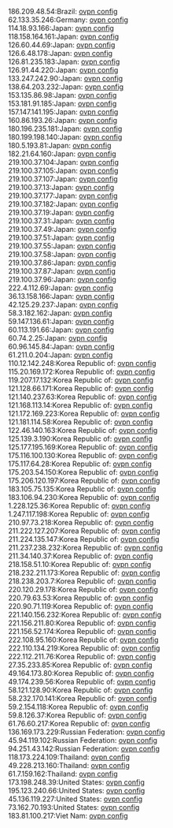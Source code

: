 186.209.48.54:Brazil: [ovpn config](vpn/186_209_48_54.ovpn)  
62.133.35.246:Germany: [ovpn config](vpn/62_133_35_246.ovpn)  
114.18.93.166:Japan: [ovpn config](vpn/114_18_93_166.ovpn)  
118.158.164.161:Japan: [ovpn config](vpn/118_158_164_161.ovpn)  
126.60.44.69:Japan: [ovpn config](vpn/126_60_44_69.ovpn)  
126.6.48.178:Japan: [ovpn config](vpn/126_6_48_178.ovpn)  
126.81.235.183:Japan: [ovpn config](vpn/126_81_235_183.ovpn)  
126.91.44.220:Japan: [ovpn config](vpn/126_91_44_220.ovpn)  
133.247.242.90:Japan: [ovpn config](vpn/133_247_242_90.ovpn)  
138.64.203.232:Japan: [ovpn config](vpn/138_64_203_232.ovpn)  
153.135.86.98:Japan: [ovpn config](vpn/153_135_86_98.ovpn)  
153.181.91.185:Japan: [ovpn config](vpn/153_181_91_185.ovpn)  
157.147.141.195:Japan: [ovpn config](vpn/157_147_141_195.ovpn)  
160.86.193.26:Japan: [ovpn config](vpn/160_86_193_26.ovpn)  
180.196.235.181:Japan: [ovpn config](vpn/180_196_235_181.ovpn)  
180.199.198.140:Japan: [ovpn config](vpn/180_199_198_140.ovpn)  
180.5.193.81:Japan: [ovpn config](vpn/180_5_193_81.ovpn)  
182.21.64.160:Japan: [ovpn config](vpn/182_21_64_160.ovpn)  
219.100.37.104:Japan: [ovpn config](vpn/219_100_37_104.ovpn)  
219.100.37.105:Japan: [ovpn config](vpn/219_100_37_105.ovpn)  
219.100.37.107:Japan: [ovpn config](vpn/219_100_37_107.ovpn)  
219.100.37.13:Japan: [ovpn config](vpn/219_100_37_13.ovpn)  
219.100.37.177:Japan: [ovpn config](vpn/219_100_37_177.ovpn)  
219.100.37.182:Japan: [ovpn config](vpn/219_100_37_182.ovpn)  
219.100.37.19:Japan: [ovpn config](vpn/219_100_37_19.ovpn)  
219.100.37.31:Japan: [ovpn config](vpn/219_100_37_31.ovpn)  
219.100.37.49:Japan: [ovpn config](vpn/219_100_37_49.ovpn)  
219.100.37.51:Japan: [ovpn config](vpn/219_100_37_51.ovpn)  
219.100.37.55:Japan: [ovpn config](vpn/219_100_37_55.ovpn)  
219.100.37.58:Japan: [ovpn config](vpn/219_100_37_58.ovpn)  
219.100.37.86:Japan: [ovpn config](vpn/219_100_37_86.ovpn)  
219.100.37.87:Japan: [ovpn config](vpn/219_100_37_87.ovpn)  
219.100.37.96:Japan: [ovpn config](vpn/219_100_37_96.ovpn)  
222.4.112.69:Japan: [ovpn config](vpn/222_4_112_69.ovpn)  
36.13.158.166:Japan: [ovpn config](vpn/36_13_158_166.ovpn)  
42.125.29.237:Japan: [ovpn config](vpn/42_125_29_237.ovpn)  
58.3.182.162:Japan: [ovpn config](vpn/58_3_182_162.ovpn)  
59.147.136.61:Japan: [ovpn config](vpn/59_147_136_61.ovpn)  
60.113.191.66:Japan: [ovpn config](vpn/60_113_191_66.ovpn)  
60.74.2.25:Japan: [ovpn config](vpn/60_74_2_25.ovpn)  
60.96.145.84:Japan: [ovpn config](vpn/60_96_145_84.ovpn)  
61.211.0.204:Japan: [ovpn config](vpn/61_211_0_204.ovpn)  
110.12.142.248:Korea Republic of: [ovpn config](vpn/110_12_142_248.ovpn)  
115.20.169.172:Korea Republic of: [ovpn config](vpn/115_20_169_172.ovpn)  
119.207.17.132:Korea Republic of: [ovpn config](vpn/119_207_17_132.ovpn)  
121.128.66.171:Korea Republic of: [ovpn config](vpn/121_128_66_171.ovpn)  
121.140.237.63:Korea Republic of: [ovpn config](vpn/121_140_237_63.ovpn)  
121.168.113.14:Korea Republic of: [ovpn config](vpn/121_168_113_14.ovpn)  
121.172.169.223:Korea Republic of: [ovpn config](vpn/121_172_169_223.ovpn)  
121.181.114.58:Korea Republic of: [ovpn config](vpn/121_181_114_58.ovpn)  
122.46.140.163:Korea Republic of: [ovpn config](vpn/122_46_140_163.ovpn)  
125.139.3.190:Korea Republic of: [ovpn config](vpn/125_139_3_190.ovpn)  
125.177.195.169:Korea Republic of: [ovpn config](vpn/125_177_195_169.ovpn)  
175.116.100.130:Korea Republic of: [ovpn config](vpn/175_116_100_130.ovpn)  
175.117.64.28:Korea Republic of: [ovpn config](vpn/175_117_64_28.ovpn)  
175.203.54.150:Korea Republic of: [ovpn config](vpn/175_203_54_150.ovpn)  
175.206.120.197:Korea Republic of: [ovpn config](vpn/175_206_120_197.ovpn)  
183.105.75.135:Korea Republic of: [ovpn config](vpn/183_105_75_135.ovpn)  
183.106.94.230:Korea Republic of: [ovpn config](vpn/183_106_94_230.ovpn)  
1.228.125.36:Korea Republic of: [ovpn config](vpn/1_228_125_36.ovpn)  
1.247.117.198:Korea Republic of: [ovpn config](vpn/1_247_117_198.ovpn)  
210.97.73.218:Korea Republic of: [ovpn config](vpn/210_97_73_218.ovpn)  
211.222.127.207:Korea Republic of: [ovpn config](vpn/211_222_127_207.ovpn)  
211.224.135.147:Korea Republic of: [ovpn config](vpn/211_224_135_147.ovpn)  
211.237.238.232:Korea Republic of: [ovpn config](vpn/211_237_238_232.ovpn)  
211.34.140.37:Korea Republic of: [ovpn config](vpn/211_34_140_37.ovpn)  
218.158.51.10:Korea Republic of: [ovpn config](vpn/218_158_51_10.ovpn)  
218.232.211.173:Korea Republic of: [ovpn config](vpn/218_232_211_173.ovpn)  
218.238.203.7:Korea Republic of: [ovpn config](vpn/218_238_203_7.ovpn)  
220.120.29.178:Korea Republic of: [ovpn config](vpn/220_120_29_178.ovpn)  
220.79.63.53:Korea Republic of: [ovpn config](vpn/220_79_63_53.ovpn)  
220.90.71.119:Korea Republic of: [ovpn config](vpn/220_90_71_119.ovpn)  
221.140.156.232:Korea Republic of: [ovpn config](vpn/221_140_156_232.ovpn)  
221.156.211.80:Korea Republic of: [ovpn config](vpn/221_156_211_80.ovpn)  
221.156.52.174:Korea Republic of: [ovpn config](vpn/221_156_52_174.ovpn)  
222.108.95.160:Korea Republic of: [ovpn config](vpn/222_108_95_160.ovpn)  
222.110.134.219:Korea Republic of: [ovpn config](vpn/222_110_134_219.ovpn)  
222.112.211.76:Korea Republic of: [ovpn config](vpn/222_112_211_76.ovpn)  
27.35.233.85:Korea Republic of: [ovpn config](vpn/27_35_233_85.ovpn)  
49.164.173.80:Korea Republic of: [ovpn config](vpn/49_164_173_80.ovpn)  
49.174.239.56:Korea Republic of: [ovpn config](vpn/49_174_239_56.ovpn)  
58.121.128.90:Korea Republic of: [ovpn config](vpn/58_121_128_90.ovpn)  
58.232.170.141:Korea Republic of: [ovpn config](vpn/58_232_170_141.ovpn)  
59.2.154.118:Korea Republic of: [ovpn config](vpn/59_2_154_118.ovpn)  
59.8.126.37:Korea Republic of: [ovpn config](vpn/59_8_126_37.ovpn)  
61.76.60.217:Korea Republic of: [ovpn config](vpn/61_76_60_217.ovpn)  
136.169.173.229:Russian Federation: [ovpn config](vpn/136_169_173_229.ovpn)  
45.94.119.102:Russian Federation: [ovpn config](vpn/45_94_119_102.ovpn)  
94.251.43.142:Russian Federation: [ovpn config](vpn/94_251_43_142.ovpn)  
118.173.224.109:Thailand: [ovpn config](vpn/118_173_224_109.ovpn)  
49.228.213.160:Thailand: [ovpn config](vpn/49_228_213_160.ovpn)  
61.7.159.162:Thailand: [ovpn config](vpn/61_7_159_162.ovpn)  
173.198.248.39:United States: [ovpn config](vpn/173_198_248_39.ovpn)  
195.123.240.66:United States: [ovpn config](vpn/195_123_240_66.ovpn)  
45.136.119.227:United States: [ovpn config](vpn/45_136_119_227.ovpn)  
73.162.70.193:United States: [ovpn config](vpn/73_162_70_193.ovpn)  
183.81.100.217:Viet Nam: [ovpn config](vpn/183_81_100_217.ovpn)  
